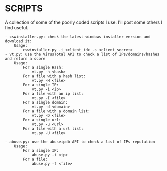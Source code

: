 # SCRIPTS  
  
A collection of some of the poorly coded scripts I use. I'll post some others I find useful.  
  
	- cswinstaller.py: check the latest windows installer version and download it:  
		Usage:  
			cswinstaller.py -i <client_id> -s <client_secret>  
	- vt.py: use the VirusTotal API to check a list of IPs/domains/hashes and return a score  
		Usage:  
			For a single Hash:  
				vt.py -h <hash>  
			For a file with a hash list:  
				vt.py -H <file>  
			For a single IP:  
				vt.py -i <ip>  
			For a file with an ip list:  
				vt.py -I <file>  
			For a single domain:  
				vt.py -d <domain>  
			For a file with a domain list:  
				vt.py -D <file>  
			For a single url:  
				vt.py -u <url>  
			For a file with a url list:  
				vt.py -U <file>  
  
	- abuse.py: use the abuseipdb API to check a list of IPs reputation  
		Usage:  
			For a single IP:  
				abuse.py -i <ip>  
			For a file:  
				abuse.py -f <file>  
			  
  
  

